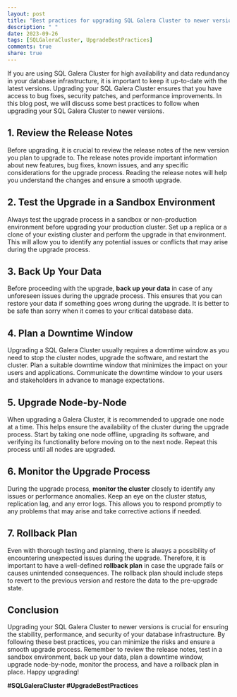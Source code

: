 ```yaml
---
layout: post
title: "Best practices for upgrading SQL Galera Cluster to newer versions"
description: " "
date: 2023-09-26
tags: [SQLGaleraCluster, UpgradeBestPractices]
comments: true
share: true
---
```


If you are using SQL Galera Cluster for high availability and data redundancy in your database infrastructure, it is important to keep it up-to-date with the latest versions. Upgrading your SQL Galera Cluster ensures that you have access to bug fixes, security patches, and performance improvements. In this blog post, we will discuss some best practices to follow when upgrading your SQL Galera Cluster to newer versions.

## 1. Review the Release Notes

Before upgrading, it is crucial to review the release notes of the new version you plan to upgrade to. The release notes provide important information about new features, bug fixes, known issues, and any specific considerations for the upgrade process. Reading the release notes will help you understand the changes and ensure a smooth upgrade.

## 2. Test the Upgrade in a Sandbox Environment

Always test the upgrade process in a sandbox or non-production environment before upgrading your production cluster. Set up a replica or a clone of your existing cluster and perform the upgrade in that environment. This will allow you to identify any potential issues or conflicts that may arise during the upgrade process.

## 3. Back Up Your Data

Before proceeding with the upgrade, **back up your data** in case of any unforeseen issues during the upgrade process. This ensures that you can restore your data if something goes wrong during the upgrade. It is better to be safe than sorry when it comes to your critical database data.

## 4. Plan a Downtime Window

Upgrading a SQL Galera Cluster usually requires a downtime window as you need to stop the cluster nodes, upgrade the software, and restart the cluster. Plan a suitable downtime window that minimizes the impact on your users and applications. Communicate the downtime window to your users and stakeholders in advance to manage expectations.

## 5. Upgrade Node-by-Node

When upgrading a Galera Cluster, it is recommended to upgrade one node at a time. This helps ensure the availability of the cluster during the upgrade process. Start by taking one node offline, upgrading its software, and verifying its functionality before moving on to the next node. Repeat this process until all nodes are upgraded.

## 6. Monitor the Upgrade Process

During the upgrade process, **monitor the cluster** closely to identify any issues or performance anomalies. Keep an eye on the cluster status, replication lag, and any error logs. This allows you to respond promptly to any problems that may arise and take corrective actions if needed.

## 7. Rollback Plan

Even with thorough testing and planning, there is always a possibility of encountering unexpected issues during the upgrade. Therefore, it is important to have a well-defined **rollback plan** in case the upgrade fails or causes unintended consequences. The rollback plan should include steps to revert to the previous version and restore the data to the pre-upgrade state.

## Conclusion

Upgrading your SQL Galera Cluster to newer versions is crucial for ensuring the stability, performance, and security of your database infrastructure. By following these best practices, you can minimize the risks and ensure a smooth upgrade process. Remember to review the release notes, test in a sandbox environment, back up your data, plan a downtime window, upgrade node-by-node, monitor the process, and have a rollback plan in place. Happy upgrading!

**#SQLGaleraCluster #UpgradeBestPractices**